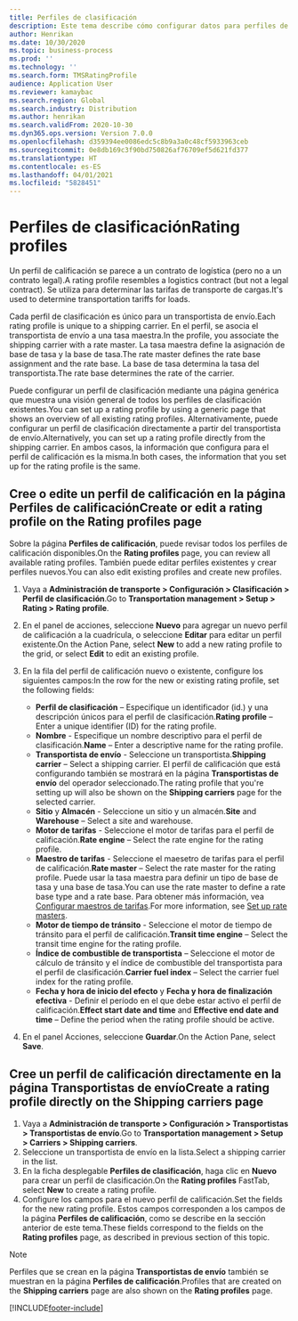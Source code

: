 ```yaml
---
title: Perfiles de clasificación
description: Este tema describe cómo configurar datos para perfiles de clasificación.
author: Henrikan
ms.date: 10/30/2020
ms.topic: business-process
ms.prod: ''
ms.technology: ''
ms.search.form: TMSRatingProfile
audience: Application User
ms.reviewer: kamaybac
ms.search.region: Global
ms.search.industry: Distribution
ms.author: henrikan
ms.search.validFrom: 2020-10-30
ms.dyn365.ops.version: Version 7.0.0
ms.openlocfilehash: d359394ee0086edc5c8b9a3a0c48cf5933963ceb
ms.sourcegitcommit: 0e8db169c3f90bd750826af76709ef5d621fd377
ms.translationtype: HT
ms.contentlocale: es-ES
ms.lasthandoff: 04/01/2021
ms.locfileid: "5828451"
---
```

# <a name="rating-profiles"></a><span data-ttu-id="67296-103">Perfiles de clasificación</span><span class="sxs-lookup"><span data-stu-id="67296-103">Rating profiles</span></span>

<span data-ttu-id="67296-104">Un perfil de calificación se parece a un contrato de logística (pero no a un contrato legal).</span><span class="sxs-lookup"><span data-stu-id="67296-104">A rating profile resembles a logistics contract (but not a legal contract).</span></span> <span data-ttu-id="67296-105">Se utiliza para determinar las tarifas de transporte de cargas.</span><span class="sxs-lookup"><span data-stu-id="67296-105">It's used to determine transportation tariffs for loads.</span></span> 

<span data-ttu-id="67296-106">Cada perfil de clasificación es único para un transportista de envío.</span><span class="sxs-lookup"><span data-stu-id="67296-106">Each rating profile is unique to a shipping carrier.</span></span> <span data-ttu-id="67296-107">En el perfil, se asocia el transportista de envío a una tasa maestra.</span><span class="sxs-lookup"><span data-stu-id="67296-107">In the profile, you associate the shipping carrier with a rate master.</span></span> <span data-ttu-id="67296-108">La tasa maestra define la asignación de base de tasa y la base de tasa.</span><span class="sxs-lookup"><span data-stu-id="67296-108">The rate master defines the rate base assignment and the rate base.</span></span> <span data-ttu-id="67296-109">La base de tasa determina la tasa del transportista.</span><span class="sxs-lookup"><span data-stu-id="67296-109">The rate base determines the rate of the carrier.</span></span>

<span data-ttu-id="67296-110">Puede configurar un perfil de clasificación mediante una página genérica que muestra una visión general de todos los perfiles de clasificación existentes.</span><span class="sxs-lookup"><span data-stu-id="67296-110">You can set up a rating profile by using a generic page that shows an overview of all existing rating profiles.</span></span> <span data-ttu-id="67296-111">Alternativamente, puede configurar un perfil de clasificación directamente a partir del transportista de envío.</span><span class="sxs-lookup"><span data-stu-id="67296-111">Alternatively, you can set up a rating profile directly from the shipping carrier.</span></span> <span data-ttu-id="67296-112">En ambos casos, la información que configura para el perfil de calificación es la misma.</span><span class="sxs-lookup"><span data-stu-id="67296-112">In both cases, the information that you set up for the rating profile is the same.</span></span>

## <a name="create-or-edit-a-rating-profile-on-the-rating-profiles-page"></a><span data-ttu-id="67296-113">Cree o edite un perfil de calificación en la página Perfiles de calificación</span><span class="sxs-lookup"><span data-stu-id="67296-113">Create or edit a rating profile on the Rating profiles page</span></span>

<span data-ttu-id="67296-114">Sobre la página **Perfiles de calificación**, puede revisar todos los perfiles de calificación disponibles.</span><span class="sxs-lookup"><span data-stu-id="67296-114">On the **Rating profiles** page, you can review all available rating profiles.</span></span> <span data-ttu-id="67296-115">También puede editar perfiles existentes y crear perfiles nuevos.</span><span class="sxs-lookup"><span data-stu-id="67296-115">You can also edit existing profiles and create new profiles.</span></span>

1. <span data-ttu-id="67296-116">Vaya a **Administración de transporte \> Configuración \> Clasificación \> Perfil de clasificación**.</span><span class="sxs-lookup"><span data-stu-id="67296-116">Go to **Transportation management \> Setup \> Rating \> Rating profile**.</span></span>
1. <span data-ttu-id="67296-117">En el panel de acciones, seleccione **Nuevo** para agregar un nuevo perfil de calificación a la cuadrícula, o seleccione **Editar** para editar un perfil existente.</span><span class="sxs-lookup"><span data-stu-id="67296-117">On the Action Pane, select **New** to add a new rating profile to the grid, or select **Edit** to edit an existing profile.</span></span>
1. <span data-ttu-id="67296-118">En la fila del perfil de calificación nuevo o existente, configure los siguientes campos:</span><span class="sxs-lookup"><span data-stu-id="67296-118">In the row for the new or existing rating profile, set the following fields:</span></span>

    - <span data-ttu-id="67296-119">**Perfil de clasificación** – Especifique un identificador (id.) y una descripción únicos para el perfil de clasificación.</span><span class="sxs-lookup"><span data-stu-id="67296-119">**Rating profile** – Enter a unique identifier (ID) for the rating profile.</span></span>
    - <span data-ttu-id="67296-120">**Nombre** - Especifique un nombre descriptivo para el perfil de clasificación.</span><span class="sxs-lookup"><span data-stu-id="67296-120">**Name** – Enter a descriptive name for the rating profile.</span></span>
    - <span data-ttu-id="67296-121">**Transportista de envío** - Seleccione un transportista.</span><span class="sxs-lookup"><span data-stu-id="67296-121">**Shipping carrier** – Select a shipping carrier.</span></span> <span data-ttu-id="67296-122">El perfil de calificación que está configurando también se mostrará en la página **Transportistas de envío** del operador seleccionado.</span><span class="sxs-lookup"><span data-stu-id="67296-122">The rating profile that you're setting up will also be shown on the **Shipping carriers** page for the selected carrier.</span></span>
    - <span data-ttu-id="67296-123">**Sitio** y **Almacén** - Seleccione un sitio y un almacén.</span><span class="sxs-lookup"><span data-stu-id="67296-123">**Site** and **Warehouse** – Select a site and warehouse.</span></span>
    - <span data-ttu-id="67296-124">**Motor de tarifas** - Seleccione el motor de tarifas para el perfil de calificación.</span><span class="sxs-lookup"><span data-stu-id="67296-124">**Rate engine** – Select the rate engine for the rating profile.</span></span>
    - <span data-ttu-id="67296-125">**Maestro de tarifas** - Seleccione el maesetro de tarifas para el perfil de calificación.</span><span class="sxs-lookup"><span data-stu-id="67296-125">**Rate master** – Select the rate master for the rating profile.</span></span> <span data-ttu-id="67296-126">Puede usar la tasa maestra para definir un tipo de base de tasa y una base de tasa.</span><span class="sxs-lookup"><span data-stu-id="67296-126">You can use the rate master to define a rate base type and a rate base.</span></span> <span data-ttu-id="67296-127">Para obtener más información, vea [Configurar maestros de tarifas](set-up-rate-masters.md).</span><span class="sxs-lookup"><span data-stu-id="67296-127">For more information, see [Set up rate masters](set-up-rate-masters.md).</span></span>
    - <span data-ttu-id="67296-128">**Motor de tiempo de tránsito** - Seleccione el motor de tiempo de tránsito para el perfil de calificación.</span><span class="sxs-lookup"><span data-stu-id="67296-128">**Transit time engine** – Select the transit time engine for the rating profile.</span></span>
    - <span data-ttu-id="67296-129">**Índice de combustible de transportista** – Seleccione el motor de cálculo de tránsito y el índice de combustible del transportista para el perfil de clasificación.</span><span class="sxs-lookup"><span data-stu-id="67296-129">**Carrier fuel index** – Select the carrier fuel index for the rating profile.</span></span>
    - <span data-ttu-id="67296-130">**Fecha y hora de inicio del efecto** y **Fecha y hora de finalización efectiva** - Definir el período en el que debe estar activo el perfil de calificación.</span><span class="sxs-lookup"><span data-stu-id="67296-130">**Effect start date and time** and **Effective end date and time** – Define the period when the rating profile should be active.</span></span>

1. <span data-ttu-id="67296-131">En el panel Acciones, seleccione **Guardar**.</span><span class="sxs-lookup"><span data-stu-id="67296-131">On the Action Pane, select **Save**.</span></span>

## <a name="create-a-rating-profile-directly-on-the-shipping-carriers-page"></a><span data-ttu-id="67296-132">Cree un perfil de calificación directamente en la página Transportistas de envío</span><span class="sxs-lookup"><span data-stu-id="67296-132">Create a rating profile directly on the Shipping carriers page</span></span>

1. <span data-ttu-id="67296-133">Vaya a **Administración de transporte \> Configuración \> Transportistas \> Transportistas de envío**.</span><span class="sxs-lookup"><span data-stu-id="67296-133">Go to **Transportation management \> Setup \> Carriers \> Shipping carriers**.</span></span>
1. <span data-ttu-id="67296-134">Seleccione un transportista de envío en la lista.</span><span class="sxs-lookup"><span data-stu-id="67296-134">Select a shipping carrier in the list.</span></span>
1. <span data-ttu-id="67296-135">En la ficha desplegable **Perfiles de clasificación**, haga clic en **Nuevo** para crear un perfil de clasificación.</span><span class="sxs-lookup"><span data-stu-id="67296-135">On the **Rating profiles** FastTab, select **New** to create a rating profile.</span></span>
1. <span data-ttu-id="67296-136">Configure los campos para el nuevo perfil de calificación.</span><span class="sxs-lookup"><span data-stu-id="67296-136">Set the fields for the new rating profile.</span></span> <span data-ttu-id="67296-137">Estos campos corresponden a los campos de la página **Perfiles de calificación**, como se describe en la sección anterior de este tema.</span><span class="sxs-lookup"><span data-stu-id="67296-137">These fields correspond to the fields on the **Rating profiles** page, as described in previous section of this topic.</span></span>

> [!NOTE]
> <span data-ttu-id="67296-138">Perfiles que se crean en la página **Transportistas de envío** también se muestran en la página **Perfiles de calificación**.</span><span class="sxs-lookup"><span data-stu-id="67296-138">Profiles that are created on the **Shipping carriers** page are also shown on the **Rating profiles** page.</span></span>


[!INCLUDE[footer-include](../../../includes/footer-banner.md)]